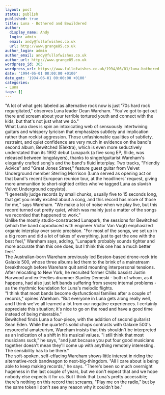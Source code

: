 ```yaml
---
layout: post
status: publish
published: true
title: Luna - Bothered and Bewildered
author:
  display_name: Andy
  login: admin
  email: andy@fullofwishes.co.uk
  url: http://www.grange85.co.uk
author_login: admin
author_email: andy@fullofwishes.co.uk
author_url: http://www.grange85.co.uk
wordpress_id: 363
wordpress_url: https://www.fullofwishes.co.uk/1994/06/01/luna-bothered-and-bewildered/
date: '1994-06-01 00:00:00 +0100'
date_gmt: '1994-06-01 00:00:00 +0100'
categories:
- Luna
tags: []
---
```

<p>"A lot of what gets labeled as alternative rock now is just '70s hard rock regurgitated," observes Luna leader Dean Wareham. "You've got to get out there and scream about your terrible tortured youth and connect with the kids, but that's not just what we do." <br />What Luna does is spin an intoxicating web of sensuously intertwining guitars and whispery lyricism that emphasizes subtlety and implication rather than rockist aggression. Those unfashionable qualities of subtlety, restraint, and quiet confidence are very much in evidence on the band's second album, Bewitched (Elektra), which is even more seductively understated than its 1992 debut Lunapark (a five song EP, Slide, was released between longplayers), thanks to singer/guitarist Wareham's elegantly crafted song's and the band's fluid interplay. Two tracks, "Friendly Advice" and "Great Jones Street," feature guest guitar from Velvet Underground member Sterling Morrison (Luna served as opening act on that band's recent European reunion tour, at the headliners' request, giving more ammunition to short-sighted critics who've tagged Luna as slavish Velvet Underground copyists).<br />"I generally judge records by small chunks, usually five to 15 seconds long, that get you really excited about a song, and this record has more of those for me," says Wareham. "We make a lot of noise when we play live, but this record turned out pretty quiet, which was mainly just a matter of the songs we recorded that happened to work."<br />Unlike the mostly studio-constructed Lunapark, the sessions for Bewitched (which the band coproduced with engineer Victor Van Vugt) emphasized organic interplay over sonic precision. "For most of the songs, we set up in a big room and did a lot of takes of everything, just to get the one with the best feel," Wareham says, adding, "Lunapark probably sounds tighter and more accurate than this one does, but I think this one has a much better feel." <br />The Australian-born Wareham previously led Boston-based drone-rock trio Galaxie 500, whose three albums led them to the brink of a mainstream breakthrough before Wareham quit amid mounting interpersonal tensions. After relocating to New York, he recruited former Chills bassist Justin Harwood and ex-Feelies drummer Stanley Demeski - both of whom, as it happens, had also just left bands suffering from severe internal problems - as the rhythmic foundation for Luna's melodic flights. <br />"I think that most bands become dysfunctional families after a couple of records," opines Wareham. "But everyone in Luna gets along really well, and I think we've all learned a lot from our negative experiences. I certainly appreciate this situation; it's nice to go on the road and have a good time instead of being miserable." <br />Bewitched finds Luna a four-piece, with the addition of second guitarist Sean Eden. While the quartet's solid chops contrasts with Galaxie 500's resourceful amateurism, Wareham insists that this shouldn't be interpreted as an indication of a shift in his musical values. "I still think that most musicians suck," he says, "and just because you put four good musicians together doesn't mean they'll come up with anything remotely interesting. The sensibility has to be there." <br />The soft-spoken, self-effacing Wareham shows little interest in riding the alternative-rock bandwagon to next-big-thingdom. "All I care about is being able to keep making records," he says. "There's been so much overnight hugeness in the last couple of years, but we don't expect that and we hope nobody else expects it for us. But I think that Luna's pretty accessible; there's nothing on this record that screams, "Play me on the radio," but by the same token I don't see any reason why it couldn't be."</p>
